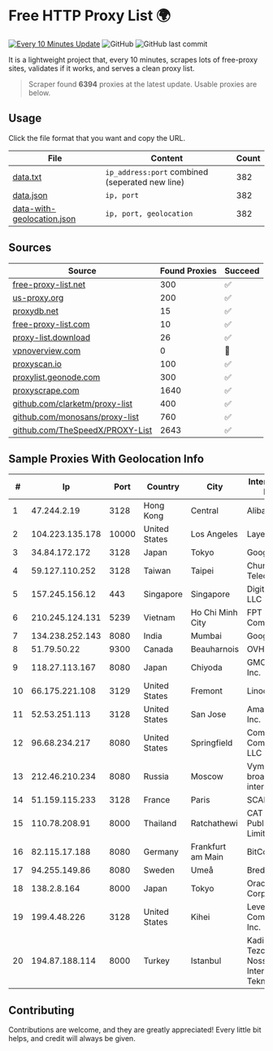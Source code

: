 
# Free HTTP Proxy List 🌍

[![Every 10 Minutes Update](https://github.com/mertguvencli/http-proxy-list/actions/workflows/main.yml/badge.svg?branch=main)](https://github.com/mertguvencli/http-proxy-list/actions/workflows/main.yml)
![GitHub](https://img.shields.io/github/license/mertguvencli/http-proxy-list)
![GitHub last commit](https://img.shields.io/github/last-commit/mertguvencli/http-proxy-list)

It is a lightweight project that, every 10 minutes, scrapes lots of free-proxy sites, validates if it works, and serves a clean proxy list.


> Scraper found **6394** proxies at the latest update. Usable proxies are below.

## Usage

Click the file format that you want and copy the URL.


|File|Content|Count|
|----|-------|-----|
|[data.txt](https://raw.githubusercontent.com/mertguvencli/http-proxy-list/main/proxy-list/data.txt)|`ip_address:port` combined (seperated new line)|382|
|[data.json](https://raw.githubusercontent.com/mertguvencli/http-proxy-list/main/proxy-list/data.json)|`ip, port`|382|
|[data-with-geolocation.json](https://raw.githubusercontent.com/mertguvencli/http-proxy-list/main/proxy-list/data-with-geolocation.json)|`ip, port, geolocation`|382|

## Sources

|Source|Found Proxies|Succeed|
|------|-------------|-------|
|[free-proxy-list.net](https://free-proxy-list.net)|300|✅|
|[us-proxy.org](https://www.us-proxy.org)|200|✅|
|[proxydb.net](http://proxydb.net)|15|✅|
|[free-proxy-list.com](https://free-proxy-list.com/?page=&port=&type%5B%5D=http&type%5B%5D=https&up_time=0&search=Search)|10|✅|
|[proxy-list.download](https://www.proxy-list.download/HTTP)|26|✅|
|[vpnoverview.com](https://vpnoverview.com/privacy/anonymous-browsing/free-proxy-servers)|0|🚫|
|[proxyscan.io](https://www.proxyscan.io)|100|✅|
|[proxylist.geonode.com](https://proxylist.geonode.com/api/proxy-list?limit=300&page=1&sort_by=lastChecked&sort_type=desc&protocols=http,https)|300|✅|
|[proxyscrape.com](https://api.proxyscrape.com/v2/?request=displayproxies&protocol=http&timeout=10000&country=all&ssl=all&anonymity=all)|1640|✅|
|[github.com/clarketm/proxy-list](https://raw.githubusercontent.com/clarketm/proxy-list/master/proxy-list-raw.txt)|400|✅|
|[github.com/monosans/proxy-list](https://raw.githubusercontent.com/monosans/proxy-list/main/proxies/http.txt)|760|✅|
|[github.com/TheSpeedX/PROXY-List](https://raw.githubusercontent.com/TheSpeedX/PROXY-List/master/http.txt)|2643|✅|


## Sample Proxies With Geolocation Info

|#|Ip|Port|Country|City|Internet Service Provider|
|-|--|----|-------|----|-------------------------|
|1|47.244.2.19|3128|Hong Kong|Central|Alibaba.com LLC|
|2|104.223.135.178|10000|United States|Los Angeles|LayerHost|
|3|34.84.172.172|3128|Japan|Tokyo|Google LLC|
|4|59.127.110.252|3128|Taiwan|Taipei|Chunghwa Telecom Co., Ltd.|
|5|157.245.156.12|443|Singapore|Singapore|DigitalOcean, LLC|
|6|210.245.124.131|5239|Vietnam|Ho Chi Minh City|FPT Telecom Company|
|7|134.238.252.143|8080|India|Mumbai|Google LLC|
|8|51.79.50.22|9300|Canada|Beauharnois|OVH SAS|
|9|118.27.113.167|8080|Japan|Chiyoda|GMO Internet, Inc.|
|10|66.175.221.108|3129|United States|Fremont|Linode, LLC|
|11|52.53.251.113|3128|United States|San Jose|Amazon.com, Inc.|
|12|96.68.234.217|8080|United States|Springfield|Comcast Cable Communications, LLC|
|13|212.46.210.234|8080|Russia|Moscow|VympelKom broadband internet|
|14|51.159.115.233|3128|France|Paris|SCALEWAY|
|15|110.78.208.91|8000|Thailand|Ratchathewi|CAT Telecom Public Company Limited|
|16|82.115.17.188|8080|Germany|Frankfurt am Main|BitCommand LLC|
|17|94.255.149.86|8080|Sweden|Umeå|Bredband2 AB|
|18|138.2.8.164|8000|Japan|Tokyo|Oracle Corporation|
|19|199.4.48.226|3128|United States|Kihei|Level 3 Communications, Inc.|
|20|194.87.188.114|8000|Turkey|Istanbul|Kadir Huseyin Tezcan Nosspeed Internet Teknolojileri|



## Contributing

Contributions are welcome, and they are greatly appreciated! Every
little bit helps, and credit will always be given.

